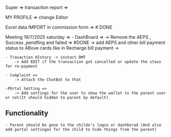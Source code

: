 Super => transaction report
=>

MY PROFILE => change Editor

Excel data IMPORT in commission form => # DONE

Meeting 19/7/2025 saturday => - DashBoard =>
-> Remove the AEPS , Success ,pendfing and failed => #DONE
-> add AEPS and other bill payment status to ABove cards like in Recharge bill payment
->

    - Trasaction HIstory -> instact DMT
        -> Add EDIT if the transaction got cancelled or update the staus for re-payment

    - Complaint =>
        -> Attach the ChatBot to that

    -POrtal Setting =>
        -> Add settings for the user to show the wallet to the parent user or not(It should hidden to parent by default)

## Functionality

    - Parent should be gone to the childe's login or dashborad (And also add portal settingas for the child to hide things from the parent)
